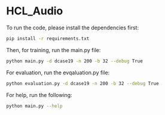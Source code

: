 # HCL_Audio

To run the code, please install the dependencies first:

```bash
pip install -r requirements.txt
```

Then, for training, run the main.py file:

```bash
python main.py -d dcase19 -n 200 -b 32 --debug True
```

For evaluation, run the evqaluation.py file:

```bash
python evaluation.py -d dcase19 -n 200 -b 32 --debug True
```

For help, run the following:

```bash
python main.py --help
```
